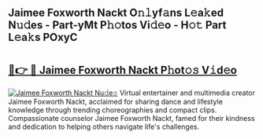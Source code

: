 ## Jaimee Foxworth Nackt O𝚗𝚕yf𝚊ns L𝚎a𝚔ed N𝚞𝚍es - Part-yMt P𝚑𝚘tos Vi𝚍𝚎o - H𝚘𝚝 Part L𝚎a𝚔s POxyC

# <h2><a href="http://kf0kz9r.oniu.top/?m=Jaimee+Foxworth+Nackt">🔗👉 🔴 Jaimee Foxworth Nackt P𝚑ot𝚘𝚜 V𝚒d𝚎o</a></h2>

[![Jaimee Foxworth Nackt Nu𝚍e𝚜](https://i.imgur.com/0qMVB7G.gif)](http://kf0kz9r.oniu.top/?m=Jaimee+Foxworth+Nackt)
Virtual entertainer and multimedia creator Jaimee Foxworth Nackt, acclaimed for sharing dance and lifestyle knowledge through trending choreographies and compact clips. Compassionate counselor Jaimee Foxworth Nackt, famed for their kindness and dedication to helping others navigate life's challenges.  
